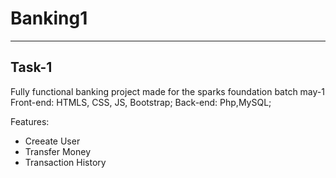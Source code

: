 # Banking1
--------------------------
Task-1
--------------------------

Fully functional banking project made for the sparks foundation batch may-1
Front-end: HTMLS, CSS, JS, Bootstrap;
Back-end: Php,MySQL;

Features:
- Creeate User
- Transfer Money
- Transaction History
